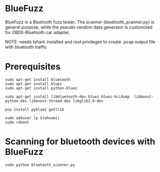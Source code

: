 # BlueFuzz
BlueFuzz is a Bluetooth fuzz tester.
The scanner (bluetooth_scanner.py) is general purpose, while the pseudo-random data generator is customized for OBDII-Bluetooth car adapter.

NOTE: needs tshark installed and root privileges to create .pcap output file with bluetooth traffic

Prerequisites
=======

    sudo apt-get install bluetooth
    sudo apt-get install bluez
    sudo apt-get install python-bluez

    sudo apt-get install libbluetooth-dev bluez bluez-hcidump  libboost-python-dev libboost-thread-dev libglib2.0-dev

    pip install pybluez gattlib

    sudo adduser lp $(whoami)
    sudo reboot

Scanning for bluetooth devices with BlueFuzz 
==========================================

    sudo python bluetooth_scanner.py
